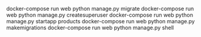 docker-compose run web python manage.py migrate
docker-compose run web python manage.py createsuperuser
docker-compose run web python manage.py startapp products
docker-compose run web python manage.py makemigrations
docker-compose run web python manage.py shell